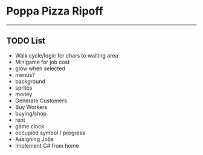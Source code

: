 # Poppa Pizza Ripoff
---
## TODO List
- Walk cycle/logic for chars to waiting area
- Minigame for job cost
- glow when selected
- menus?
- background
- sprites
- money 
- Generate Customers
- Buy Workers
- buying/shop
- rent
- game clock
- occupied symbol / progress
- Assigning Jobs
- Implement C# from home
